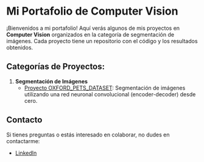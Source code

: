 # Mi Portafolio de Computer Vision

¡Bienvenidos a mi portafolio! Aquí verás algunos de mis proyectos en **Computer Vision** organizados en la categoría de segmentación de imágenes. Cada proyecto tiene un repositorio con el código y los resultados obtenidos.

## Categorías de Proyectos:

1. **Segmentación de Imágenes**
   - [Proyecto OXFORD_PETS_DATASET](./ComputerVision-OXFORD_PETS): Segmentación de imágenes utilizando una red neuronal convolucional (encoder-decoder) desde cero.
   
## Contacto

Si tienes preguntas o estás interesado en colaborar, no dudes en contactarme:

- [LinkedIn](https://www.linkedin.com/in/diana-marysabell-llamoca-z%C3%A1rate-44489130a/)
